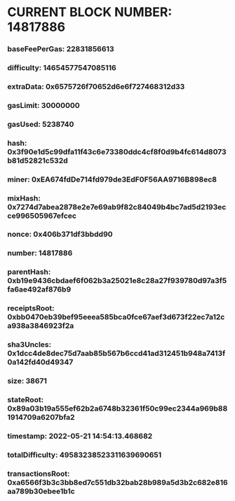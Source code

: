 # CURRENT BLOCK NUMBER: 14817886

### baseFeePerGas: 22831856613
### difficulty: 14654577547085116
### extraData: 0x6575726f70652d6e6f727468312d33
### gasLimit: 30000000
### gasUsed: 5238740
### hash: 0x3f90e1d5c99dfa11f43c6e73380ddc4cf8f0d9b4fc614d8073b81d52821c532d
### miner: 0xEA674fdDe714fd979de3EdF0F56AA9716B898ec8
### mixHash: 0x7274d7abea2878e2e7e69ab9f82c84049b4bc7ad5d2193ecce996505967efcec
### nonce: 0x406b371df3bbdd90
### number: 14817886
### parentHash: 0xb19e9436cbdaef6f062b3a25021e8c28a27f939780d97a3f5fa6ae492af876b9
### receiptsRoot: 0xbb0470eb39bef95eeea585bca0fce67aef3d673f22ec7a12ca938a3846923f2a
### sha3Uncles: 0x1dcc4de8dec75d7aab85b567b6ccd41ad312451b948a7413f0a142fd40d49347
### size: 38671
### stateRoot: 0x89a03b19a555ef62b2a6748b32361f50c99ec2344a969b881914709a6207bfa2
### timestamp: 2022-05-21 14:54:13.468682
### totalDifficulty: 49583238523311639690651
### transactionsRoot: 0xa6566f3b3c3bb8ed7c551db32bab28b989a5d3b2c682e816aa789b30ebee1b1c

